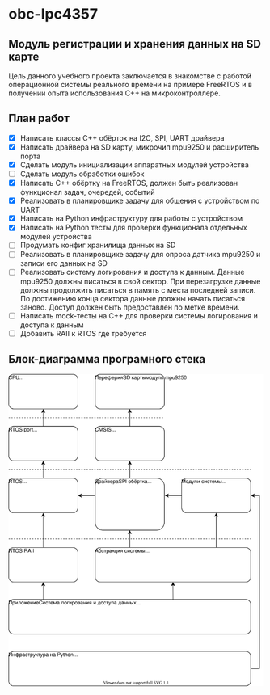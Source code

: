 # obc-lpc4357 
## Модуль регистрации и хранения данных на SD карте

Цель данного учебного проекта заключается в знакомстве с работой операционной системы реального времени на примере FreeRTOS и в получении опыта использования C++ на микроконтроллере.

## План работ

- [x] Написать классы C++ обёрток на I2C, SPI, UART драйвера
- [x] Написать драйвера на SD карту, микрочип mpu9250 и расширитель порта
- [x] Сделать модуль инициализации аппаратных модулей устройства
- [ ] Сделать модуль обработки ошибок
- [x] Написать C++ обёртку на FreeRTOS, должен быть реализован функционал задач, очередей, событий
- [x] Реализовать в планировщике задачу для общения с устройством по UART
- [x] Написать на Python инфраструктуру для работы с устройством
- [x] Написать на Python тесты для проверки функционала отдельных модулей устройства
- [ ] Продумать конфиг хранилища данных на SD
- [ ] Реализовать в планировщике задачу для опроса датчика mpu9250 и записи его данных на SD
- [ ] Реализовать систему логирования и доступа к данным. Данные mpu9250 должны писаться в свой сектор. При перезагрузке данные должны продолжить писаться в память с места последней записи. По достижению конца сектора данные должны начать писаться заново. Доступ должен быть предоставлен по метке времени.
- [ ] Написать mock-тесты на C++ для проверки системы логирования и доступа к данным
- [ ] Добавить RAII к RTOS где требуется

## Блок-диаграмма програмного стека
![Alt text here](images/schema.svg)